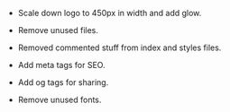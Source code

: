 - Scale down logo to 450px in width and add glow.

- Remove unused files.

- Removed commented stuff from index and styles files.

- Add meta tags for SEO.

- Add og tags for sharing.

- Remove unused fonts.
